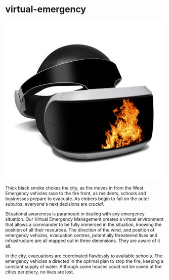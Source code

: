 # virtual-emergency

![VR goggles with fire displayed on the front](fireVR.jpg)

Thick black smoke chokes the city, as fire moves in from the West.  Emergency vehicles race to the fire front, as residents, schools and businesses prepare to evacuate.  As embers begin to fall on the outer suburbs, everyone's next decisions are *crucial*.

Situational awareness is paramount in dealing with any emergency situation.  Our Virtual Emergency Management creates a virtual environment that allows a commander to be fully immersed in the situation, knowing the position of all their resources.  The direction of the wind, and position of emergency vehicles, evacuation centres, potentially threatened lives and infrastructure are all mapped out in three dimensions.  They are aware of it all.

In the city, evacuations are coordinated flawlessly to available schools.  The emergency vehicles a directed in the optimal plan to stop the fire, keeping a constant supply of water.  Although some houses could not be saved at the cities periphery, no lives are lost.
